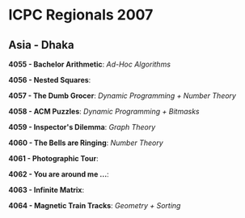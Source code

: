 # ICPC Regionals 2007
## Asia - Dhaka

**4055 - Bachelor Arithmetic**: *Ad-Hoc Algorithms*

**4056 - Nested Squares**:

**4057 - The Dumb Grocer**: *Dynamic Programming + Number Theory*

**4058 - ACM Puzzles**: *Dynamic Programming + Bitmasks*

**4059 - Inspector's Dilemma**: *Graph Theory*

**4060 - The Bells are Ringing**: *Number Theory*

**4061 - Photographic Tour**:

**4062 - You are around me ...**:

**4063 - Infinite Matrix**:

**4064 - Magnetic Train Tracks**: *Geometry + Sorting*
